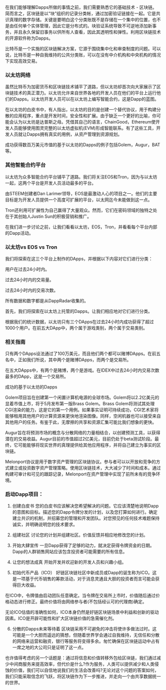 在我们能够理解Dapps所做的事情之前，我们需要熟悉它的基础技术 - 区块链。简而言之，区块链是以“块”组织的记录分类帐，通过加密验证链接在一起。它是共识真理的数字存储。关键是要明白这个分类账既不是存储在一个集中的位置，也不是由任何单个实体管理，因此它是分布式的。块验证系统导致不可逆地添加新事务，并且永久保留旧事务以供所有人查看，因此其透明性和弹性。利用区块链技术的开源软件称为Dapps。

比特币是一个实施的区块链解决方案，它源于围绕集中化和审查制度的问题。可以说，比特币是一种自我维持的公共分类账，可以在没有中介机构和中央机构的情况下实现高效交易。

### 以太坊网络

虽然比特币为加密货币和区块链技术铺平了道路，但以太坊却首次向大家展示了区块链技术的真正潜力。以太坊允许来自世界各地的开发人员在他们的平台上运行他们的Dapps。以太坊开发人员可以在以太坊上编写智能合约，这是Dapp的蓝图。

在以太坊的白皮书中，有人指出，以太坊的目的是创建一个替代协议，用于构建分散的应用程序，重点是开发时间，安全性和扩展。由于缺乏一个更好的比喻，你可能会认为以太坊是达普斯之母。凭借其自己的语言，ChainGood，Ethereum使开发人员能够使用图灵完整的以太坊虚拟机(EVM)形成智能联系。有了这些工具，开发人员就让Dapps拥有真实的用例，从资产管理到资源规划。

成功获得数百万美元市值的基于以太坊的Dapps的例子包括Golem，Augur，BAT等。

### 其他智能合约平台

以太坊为众多智能合约平台铺平了道路。我们将关注EOS和Tron，因为与以太坊一起，这两个平台是开发人员活动最多的平台。

由STEEM创建者Dan Larimer领导，EOS是最激动人心的项目之一。他们的主要目标是为开发人员提供一个高度可扩展的平台，以太网迄今未能做到这一点。

Tron还利用可扩展性为自己赢得了大量观众。然而，它们在密码领域的独特之处在于其创始人Justin Sun的积极营销和推广。

在我们进一步讨论之前，让我们看看以太坊，EOS，Tron，并看看每个平台内部的Dapp活动。

### 以太坊vs EOS vs Tron

我们将探索在这三个平台上制作的DApps，并根据以下内容对它们进行分类：

用户在过去24小时内。

过去24小时内的交易量。

过去24小时内的交易次数。

所有数据和数字都是从DappRadar收集的。

首先，我们将探索在以太坊上托管的Dapps。让我们相应地对它们进行分类。

根据我们的统计数据，以太坊只有三个DApps在过去24小时内成功获得了超过1000个用户。在前五大DApp中，两个属于游戏类别，两个属于交易类别。

### 相关指南

只有两个DApps设法通过了100万美元，而且他们两个都可以赌博DApps。在前五名中，正如我们所说，其中两个是赌博DApps，而两个是交易所。

在五大DApps中，有两个是赌博，两个是游戏。在IDEX中过去24小时内交易次数最多的DApp，这是一个交易所。

成功的基于以太坊的Dapps

Golem项目旨在创建第一个闲置计算机电源的全球市场。Golem将以2.2亿美元的显着市值上市，将于5月发布第一版Brass Golem。Brass Golem将测试其处理CGI渲染的能力，这是它的第一个用例。如果事实证明可持续成功，CGI艺术家将能够租用其他用户的计算资源来更快地渲染图像。同样，空闲机器也可以接受来自其他用户的任务。有鉴于此，无摩擦的共享和资源汇集可能比我们想象的更快。

Augur旨在将预测市场的概念与分散网络的力量相结合，以创建预测工具，以获得潜在的交易收益。Augur目前的市值超过2亿美元，目前仍处于beta测试阶段。最终，它可能能够将现实世界的真理提供给其他应用程序，并将自己建立为事实的区块链。

Melonport协议是用于数字资产管理的区块链协议。参与者可以以开放和竞争的方式建立或投资数字资产管理策略。使用区块链技术，大大减少了时间和成本。通过构建可审计和可见的跟踪记录，Melonport在资产管理中实现了前所未有的竞争环境。

### 启动Dapp项目：

1. 创建白皮书
您的白皮书应该解决您希望解决的问题。它应该清楚地说明Dapp的意图和目标。描述您的Dapp令牌分发的计划，以及您打算如何进行。确定建立共识的机制，并招募您的管理和开发团队。对您预见的任何技术难题保持诚实，并明确说明您的技术要求。

2. 组建社区
讨论您的计划并组建社区。价值反馈并相应地修改您的计划。

3. 开始大肆宣传
一旦Dapp获得了足够的动力，就决定获得令牌资金的日期。Dapp的人群销售网站应该包含投资者可能需要的所有信息。

4. 让您的想法成真
开始开发并欢迎新的开发人员和兴趣小组。

5. 初始代币产品（ICO）
好链区块链社区中新成员或Dapp的诞生称为ICO。这是一项基于代币销售的筹款活动，对于消息灵通且大胆的投资者而言可能会获得巨大收益。

在ICO中，令牌值由启动团队任意确定。当令牌在交易所上市时，价值随后通过价格动态进行修正。最终价值将由网络参与者(不包括经认可的代理商)确定。

无论ICO估值的准确性如何，ICO本身仍然是好链区块链场景中利益和创新的驱动因素。ICO是开辟可能性和扩大区块链价值的急需催化剂。

6. 分散的Dapps未来等待着
区块链采用不可避免的冲击将使许多做法过时。这可能是一个大胆而遥远的猜想，但随着世界学会通过自我维持，无信任和分散的网络来运营和融资，银行等服务将变得多余。匆忙确保在区块链运动中占有一席之地的大公司只是证明了这一点。

也许值得考虑的另一个话题是：通过将信息和价值转移外包给区块链，我们通过减少中间商服务来提高效率，但代价是什么?作为服务，人类可以提供减少和人类侵蚀的价值，我们可以自信地说我们的生活会改善吗?无论对这个问题的答案如何，我们只能采取信念的飞跃，将区块链作为下一步推进，并走向一个由共享数据统一的世界。